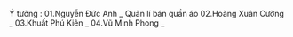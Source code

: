 Ý tưởng : 
  01.Nguyễn Đức Anh _ Quản lí bán quần áo
  02.Hoàng Xuân Cường _
  03.Khuất Phú Kiên _
  04.Vũ Minh Phong _
